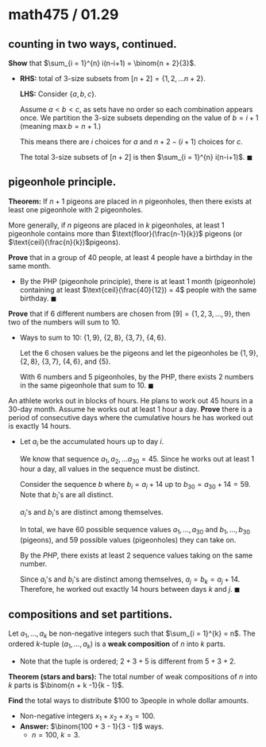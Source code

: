 # math475 / 01.29

## counting in two ways, continued.

**Show** that $\sum_{i = 1}^{n} i(n-i+1) = \binom{n + 2}{3}$.

- **RHS:** total of $3$-size subsets from $[n + 2] = \{1, 2, ... n + 2\}$.

  **LHS:** Consider $\{a, b, c\}$.

  Assume $a < b < c$, as sets have no order so each combination appears once. We partition the $3$-size subsets depending on the value of $b = i + 1$ (meaning $\max b = n + 1$.)

  This means there are $i$ choices for $a$ and $n + 2 - (i + 1)$ choices for $c$.

  The total $3$-size subsets of $[n+2]$ is then $\sum_{i = 1}^{n} i(n-i+1)$. $\blacksquare$​

## pigeonhole principle.

**Theorem:** If $n + 1$ pigeons are placed in $n$ pigeonholes, then there exists at least one pigeonhole with $2$ pigeonholes.

More generally, if $n$ pigeons are placed in $k$ pigeonholes, at least $1$ pigeonhole contains more than $\text{floor}(\frac{n-1}{k})$ pigeons (or $\text{ceil}(\frac{n}{k})$​​ pigeons).

**Prove** that in a group of $40$ people, at least $4$ people have a birthday in the same month.

- By the PHP (pigeonhole principle), there is at least $1$ month (pigeonhole) containing at least $\text{ceil}(\frac{40}{12}) = 4$​ people with the same birthday. $\blacksquare$

**Prove** that if $6$ different numbers are chosen from $[9] = \{1, 2, 3, ..., 9\}$, then two of the numbers will sum to $10$.

- Ways to sum to $10$: $\{1, 9\}$, $\{2, 8\}$, $\{3, 7\}$, $\{4, 6\}$.

  Let the $6$ chosen values be the pigeons and let the pigeonholes be $\{1, 9\}$, $\{2, 8\}$, $\{3, 7\}$, $\{4, 6\}$, and $\{5\}$.

  With $6$ numbers and $5$ pigeonholes, by the PHP, there exists $2$ numbers in the same pigeonhole that sum to $10$. $\blacksquare$

An athlete works out in blocks of hours. He plans to work out $45$ hours in a $30$-day month. Assume he works out at least $1$ hour a day. **Prove** there is a period of consecutive days where the cumulative hours he has worked out is exactly $14$ hours. 

- Let $a_i$ be the accumulated hours up to day $i$. 

  We know that sequence $a_1, a_2, ... a_{30} = 45$​. Since he works out at least $1$ hour a day, all values in the sequence must be distinct.

  Consider the sequence $b$ where $b_i = a_i + 14$ up to $b_{30} = a_{30} + 14 = 59$. Note that $b_i$​'s are all distinct.

  $a_i$'s and $b_i$​'s are distinct among themselves.

  In total, we have $60$ possible sequence values $a_1, ..., a_{30}$ and $b_1, ..., b_{30}$ (pigeons), and $59$ possible values (pigeonholes) they can take on. 

  By the $PHP$, there exists at least $2$ sequence values taking on the same number. 

  Since $a_i$'s and $b_i$'s are distinct among themselves, $a_j = b_k = a_j + 14$. Therefore, he worked out exactly $14$ hours between days $k$ and $j$. $\blacksquare$

## compositions and set partitions.

Let $a_1, ..., a_k$ be non-negative integers such that $\sum_{i = 1}^{k} = n$. The ordered $k$-tuple $(a_1, ..., a_k)$ is a **weak composition** of $n$ into $k$ parts.

- Note that the tuple is ordered; $2 + 3 + 5$ is different from $5 + 3 + 2$.

**Theorem (stars and bars):** The total number of weak compositions of $n$ into $k$ parts is $\binom{n + k -1}{k - 1}$.

**Find** the total ways to distribute $\$100$​ to $3$​ people in whole dollar amounts. 

- Non-negative integers $x_1 + x_2 + x_3 = 100$.
- **Answer:** $\binom{100 + 3 - 1}{3 - 1}$​ ways.
  - $n = 100$, $k = 3$. 